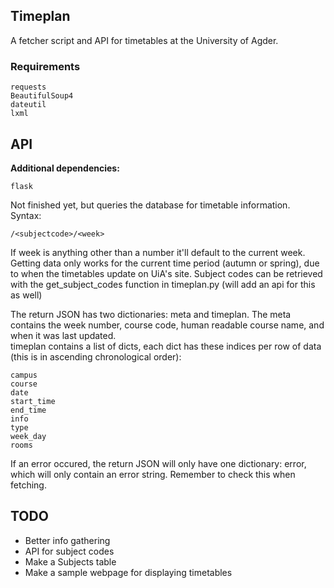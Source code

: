 ## Timeplan

A fetcher script and API for timetables at the University of Agder.

### Requirements
	requests  
	BeautifulSoup4
	dateutil
	lxml

## API

**Additional dependencies:**

	flask

Not finished yet, but queries the database for timetable information.  
Syntax:

	/<subjectcode>/<week>  

If week is anything other than a number it'll default to the current week. Getting data only works for the current time period (autumn or spring), due to when the timetables update on UiA's site. 
Subject codes can be retrieved with the get\_subject\_codes function in timeplan.py (will add an api for this as well)

The return JSON has two dictionaries: meta and timeplan. The meta contains the week number, course code, human readable course name, and when it was last updated.  
timeplan contains a list of dicts, each dict has these indices per row of data (this is in ascending chronological order):

	campus
	course
	date
	start_time
	end_time
	info
	type
	week_day
	rooms
	
If an error occured, the return JSON will only have one dictionary: error, which will only contain an error string. Remember to check this when fetching.


## TODO

- Better info gathering
- API for subject codes
- Make a Subjects table
- Make a sample webpage for displaying timetables
